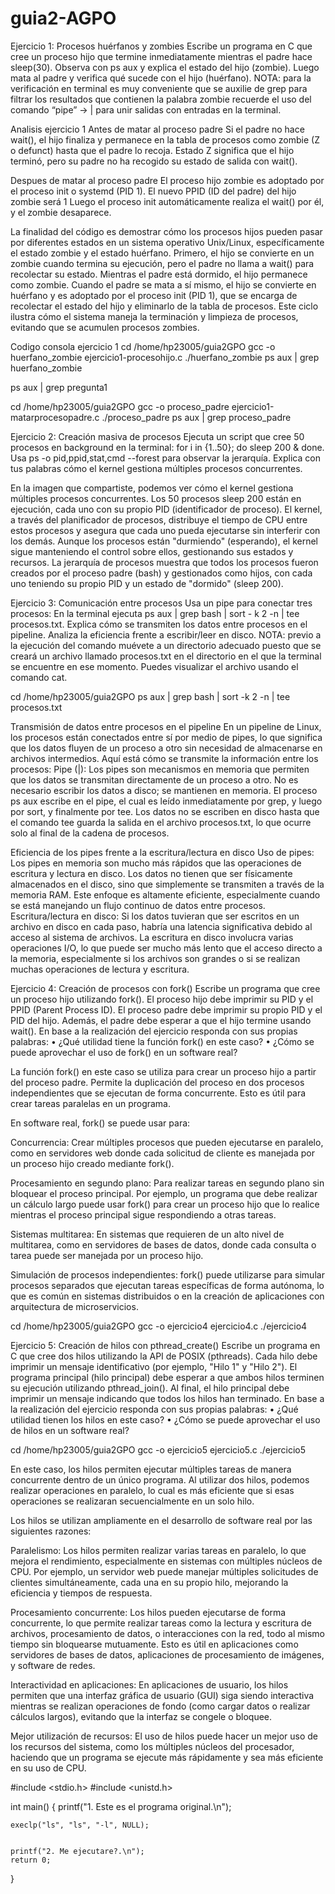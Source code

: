# guia2-AGPO
Ejercicio 1: Procesos huérfanos y zombies 
Escribe un programa en C que cree un proceso hijo que termine inmediatamente mientras el padre hace sleep(30). Observa con ps aux y explica el estado del hijo (zombie). Luego mata al padre y verifica qué sucede con el hijo (huérfano). 
NOTA: para la verificación en terminal es muy conveniente que se auxilie de grep para filtrar los resultados que contienen la palabra zombie recuerde el uso del comando “pipe” → | para unir salidas con entradas en la terminal.

Analisis ejercicio 1
Antes de matar al proceso padre
Si el padre no hace wait(), el hijo finaliza y permanece en la tabla de procesos como zombie (Z o defunct) hasta que el padre lo recoja.
Estado Z significa que el hijo terminó, pero su padre no ha recogido su estado de salida con wait().

Despues de matar al proceso padre
El proceso hijo zombie es adoptado por el proceso init o systemd (PID 1).
El nuevo PPID (ID del padre) del hijo zombie será 1
Luego el proceso init automáticamente realiza el wait() por él, y el zombie desaparece.

La finalidad del código es demostrar cómo los procesos hijos pueden pasar por diferentes estados en un sistema operativo Unix/Linux, específicamente el estado zombie y el estado huérfano. Primero, el hijo se convierte en un zombie cuando termina su ejecución, pero el padre no llama a wait() para recolectar su estado. Mientras el padre está dormido, el hijo permanece como zombie. Cuando el padre se mata a sí mismo, el hijo se convierte en huérfano y es adoptado por el proceso init (PID 1), que se encarga de recolectar el estado del hijo y eliminarlo de la tabla de procesos. Este ciclo ilustra cómo el sistema maneja la terminación y limpieza de procesos, evitando que se acumulen procesos zombies.

Codigo consola ejercicio 1
cd /home/hp23005/guia2GPO
gcc -o huerfano_zombie ejercicio1-procesohijo.c
./huerfano_zombie
ps aux | grep huerfano_zombie

ps aux | grep pregunta1

cd /home/hp23005/guia2GPO
gcc -o proceso_padre ejercicio1-matarprocesopadre.c
./proceso_padre
ps aux | grep proceso_padre


Ejercicio 2: Creación masiva de procesos 
Ejecuta un script que cree 50 procesos en background en la terminal: for i in {1..50}; do sleep 200 & done. Usa ps -o pid,ppid,stat,cmd --forest para observar la jerarquía. Explica con tus palabras cómo el kernel gestiona múltiples procesos concurrentes.

En la imagen que compartiste, podemos ver cómo el kernel gestiona múltiples procesos concurrentes. Los 50 procesos sleep 200 están en ejecución, cada uno con su propio PID (identificador de proceso). El kernel, a través del planificador de procesos, distribuye el tiempo de CPU entre estos procesos y asegura que cada uno pueda ejecutarse sin interferir con los demás. Aunque los procesos están "durmiendo" (esperando), el kernel sigue manteniendo el control sobre ellos, gestionando sus estados y recursos. La jerarquía de procesos muestra que todos los procesos fueron creados por el proceso padre (bash) y gestionados como hijos, con cada uno teniendo su propio PID y un estado de "dormido" (sleep 200).

Ejercicio 3: Comunicación entre procesos 
Usa un pipe para conectar tres procesos: En la terminal ejecuta ps aux | grep bash | sort - k 2 -n | tee procesos.txt. Explica cómo se transmiten los datos entre procesos en el pipeline. Analiza la eficiencia frente a escribir/leer en disco. 
NOTA: previo a la ejecución del comando muévete a un directorio adecuado puesto que se creará un archivo llamado procesos.txt en el directorio en el que la terminal se encuentre en ese momento. Puedes visualizar el archivo usando el comando cat.

cd /home/hp23005/guia2GPO
ps aux | grep bash | sort -k 2 -n | tee procesos.txt

Transmisión de datos entre procesos en el pipeline
En un pipeline de Linux, los procesos están conectados entre sí por medio de pipes, lo que significa que los datos fluyen de un proceso a otro sin necesidad de almacenarse en archivos intermedios. Aquí está cómo se transmite la información entre los procesos:
Pipe (|): Los pipes son mecanismos en memoria que permiten que los datos se transmitan directamente de un proceso a otro. No es necesario escribir los datos a disco; se mantienen en memoria. El proceso ps aux escribe en el pipe, el cual es leído inmediatamente por grep, y luego por sort, y finalmente por tee.
Los datos no se escriben en disco hasta que el comando tee guarda la salida en el archivo procesos.txt, lo que ocurre solo al final de la cadena de procesos.

Eficiencia de los pipes frente a la escritura/lectura en disco
Uso de pipes: Los pipes en memoria son mucho más rápidos que las operaciones de escritura y lectura en disco. Los datos no tienen que ser físicamente almacenados en el disco, sino que simplemente se transmiten a través de la memoria RAM. Este enfoque es altamente eficiente, especialmente cuando se está manejando un flujo continuo de datos entre procesos.
Escritura/lectura en disco: Si los datos tuvieran que ser escritos en un archivo en disco en cada paso, habría una latencia significativa debido al acceso al sistema de archivos. La escritura en disco involucra varias operaciones I/O, lo que puede ser mucho más lento que el acceso directo a la memoria, especialmente si los archivos son grandes o si se realizan muchas operaciones de lectura y escritura.

Ejercicio 4: Creación de procesos con fork() 
Escribe un programa que cree un proceso hijo utilizando fork(). El proceso hijo debe imprimir su PID y el PPID (Parent Process ID). El proceso padre debe imprimir su propio PID y el PID del hijo. Además, el padre debe esperar a que el hijo termine usando wait().
En base a la realización del ejercicio responda con sus propias palabras:
•	¿Qué utilidad tiene la función fork() en este caso?
•	¿Cómo se puede aprovechar el uso de fork() en un software real?

La función fork() en este caso se utiliza para crear un proceso hijo a partir del proceso padre. Permite la duplicación del proceso en dos procesos independientes que se ejecutan de forma concurrente. Esto es útil para crear tareas paralelas en un programa.

En software real, fork() se puede usar para:

Concurrencia: Crear múltiples procesos que pueden ejecutarse en paralelo, como en servidores web donde cada solicitud de cliente es manejada por un proceso hijo creado mediante fork().

Procesamiento en segundo plano: Para realizar tareas en segundo plano sin bloquear el proceso principal. Por ejemplo, un programa que debe realizar un cálculo largo puede usar fork() para crear un proceso hijo que lo realice mientras el proceso principal sigue respondiendo a otras tareas.

Sistemas multitarea: En sistemas que requieren de un alto nivel de multitarea, como en servidores de bases de datos, donde cada consulta o tarea puede ser manejada por un proceso hijo.

Simulación de procesos independientes: fork() puede utilizarse para simular procesos separados que ejecutan tareas específicas de forma autónoma, lo que es común en sistemas distribuidos o en la creación de aplicaciones con arquitectura de microservicios.

cd /home/hp23005/guia2GPO
gcc -o ejercicio4 ejercicio4.c
./ejercicio4

Ejercicio 5: Creación de hilos con pthread_create() 
Escribe un programa en C que cree dos hilos utilizando la API de POSIX (pthreads). Cada hilo debe imprimir un mensaje identificativo (por ejemplo, "Hilo 1" y "Hilo 2"). El programa principal (hilo principal) debe esperar a que ambos hilos terminen su ejecución utilizando pthread_join(). Al final, el hilo principal debe imprimir un mensaje indicando que todos los hilos han terminado.
En base a la realización del ejercicio responda con sus propias palabras: 
•	¿Qué utilidad tienen los hilos en este caso? 
•	¿Cómo se puede aprovechar el uso de hilos en un software real?


cd /home/hp23005/guia2GPO
gcc -o ejercicio5 ejercicio5.c
./ejercicio5

En este caso, los hilos permiten ejecutar múltiples tareas de manera concurrente dentro de un único programa. Al utilizar dos hilos, podemos realizar operaciones en paralelo, lo cual es más eficiente que si esas operaciones se realizaran secuencialmente en un solo hilo.

Los hilos se utilizan ampliamente en el desarrollo de software real por las siguientes razones:

Paralelismo: Los hilos permiten realizar varias tareas en paralelo, lo que mejora el rendimiento, especialmente en sistemas con múltiples núcleos de CPU. Por ejemplo, un servidor web puede manejar múltiples solicitudes de clientes simultáneamente, cada una en su propio hilo, mejorando la eficiencia y tiempos de respuesta.

Procesamiento concurrente: Los hilos pueden ejecutarse de forma concurrente, lo que permite realizar tareas como la lectura y escritura de archivos, procesamiento de datos, o interacciones con la red, todo al mismo tiempo sin bloquearse mutuamente. Esto es útil en aplicaciones como servidores de bases de datos, aplicaciones de procesamiento de imágenes, y software de redes.

Interactividad en aplicaciones: En aplicaciones de usuario, los hilos permiten que una interfaz gráfica de usuario (GUI) siga siendo interactiva mientras se realizan operaciones de fondo (como cargar datos o realizar cálculos largos), evitando que la interfaz se congele o bloquee.

Mejor utilización de recursos: El uso de hilos puede hacer un mejor uso de los recursos del sistema, como los múltiples núcleos del procesador, haciendo que un programa se ejecute más rápidamente y sea más eficiente en su uso de CPU.


#include <stdio.h>
#include <unistd.h>

int main() {
    printf("1. Este es el programa original.\n");

    execlp("ls", "ls", "-l", NULL);
    
    
    printf("2. Me ejecutare?.\n");
    return 0;
}
